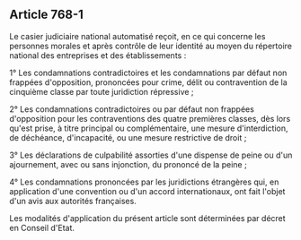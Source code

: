 Article 768-1
----
Le casier judiciaire national automatisé reçoit, en ce qui concerne les
personnes morales et après contrôle de leur identité au moyen du répertoire
national des entreprises et des établissements :

1° Les condamnations contradictoires et les condamnations par défaut non
frappées d'opposition, prononcées pour crime, délit ou contravention de la
cinquième classe par toute juridiction répressive ;

2° Les condamnations contradictoires ou par défaut non frappées d'opposition
pour les contraventions des quatre premières classes, dès lors qu'est prise, à
titre principal ou complémentaire, une mesure d'interdiction, de déchéance,
d'incapacité, ou une mesure restrictive de droit ;

3° Les déclarations de culpabilité assorties d'une dispense de peine ou d'un
ajournement, avec ou sans injonction, du prononcé de la peine ;

4° Les condamnations prononcées par les juridictions étrangères qui, en
application d'une convention ou d'un accord internationaux, ont fait l'objet
d'un avis aux autorités françaises.

Les modalités d'application du présent article sont déterminées par décret en
Conseil d'Etat.
